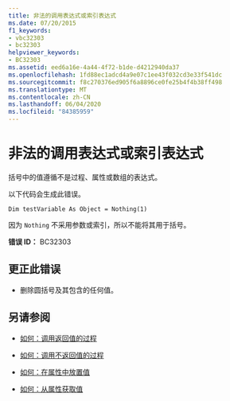 ```yaml
---
title: 非法的调用表达式或索引表达式
ms.date: 07/20/2015
f1_keywords:
- vbc32303
- bc32303
helpviewer_keywords:
- BC32303
ms.assetid: eed6a16e-4a44-4f72-b1de-d4212940da37
ms.openlocfilehash: 1fd88ec1adcd4a9e07c1ee43f032cd3e33f541dc
ms.sourcegitcommit: f8c270376ed905f6a8896ce0fe25b4f4b38ff498
ms.translationtype: MT
ms.contentlocale: zh-CN
ms.lasthandoff: 06/04/2020
ms.locfileid: "84385959"
---
```

# <a name="illegal-call-expression-or-index-expression"></a>非法的调用表达式或索引表达式
括号中的值遵循不是过程、属性或数组的表达式。  
  
 以下代码会生成此错误。  
  
 `Dim testVariable As Object = Nothing(1)`  
  
 因为 `Nothing` 不采用参数或索引，所以不能将其用于括号。  
  
 **错误 ID：** BC32303  
  
## <a name="to-correct-this-error"></a>更正此错误  
  
- 删除圆括号及其包含的任何值。  
  
## <a name="see-also"></a>另请参阅

- [如何：调用返回值的过程](../programming-guide/language-features/procedures/how-to-call-a-procedure-that-returns-a-value.md)
- [如何：调用不返回值的过程](../programming-guide/language-features/procedures/how-to-call-a-procedure-that-does-not-return-a-value.md)

- [如何：在属性中放置值](../programming-guide/language-features/procedures/how-to-put-a-value-in-a-property.md)
- [如何：从属性获取值](../programming-guide/language-features/procedures/how-to-get-a-value-from-a-property.md)
